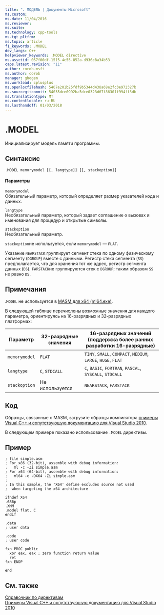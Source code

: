 ```yaml
---
title: ". МОДЕЛЬ | Документы Microsoft"
ms.custom: 
ms.date: 11/04/2016
ms.reviewer: 
ms.suite: 
ms.technology: cpp-tools
ms.tgt_pltfrm: 
ms.topic: article
f1_keywords: .MODEL
dev_langs: C++
helpviewer_keywords: .MODEL directive
ms.assetid: 057f00df-1515-4c55-852a-d936c8a34b53
caps.latest.revision: "11"
author: corob-msft
ms.author: corob
manager: ghogen
ms.workload: cplusplus
ms.openlocfilehash: 5407e201b25fdf9b5344d438a69e2fc3e972327b
ms.sourcegitcommit: 54035dce0992ba5dce0323d67f86301f994ff3db
ms.translationtype: MT
ms.contentlocale: ru-RU
ms.lasthandoff: 01/03/2018
---
```

# <a name="model"></a>.MODEL
Инициализирует модель памяти программы.  
  
## <a name="syntax"></a>Синтаксис  
  
```  
.MODEL memorymodel [[, langtype]] [[, stackoption]]  
```  
  
#### <a name="parameters"></a>Параметры  
 `memorymodel`  
 Обязательный параметр, который определяет размер указателей кода и данных.  
  
 `langtype`  
 Необязательный параметр, который задает соглашение о вызовах и именования для процедур и открытые символы.  
  
 `stackoption`  
 Необязательный параметр.  
  
 `stackoption`не используется, если `memorymodel` — `FLAT`.  
  
 Указание `NEARSTACK` группирует сегмент стека по одному физическому сегменту (`DGROUP`) вместе с данными. Регистр стека сегмента (`SS`) предполагается, что для хранения тот же адрес, регистр сегмента данных (`DS`). `FARSTACK`не группируются стек с `DGROUP`; таким образом `SS` не равно `DS`.  
  
## <a name="remarks"></a>Примечания  
 .`MODEL` не используется в [MASM для x64 (ml64.exe)](../../assembler/masm/masm-for-x64-ml64-exe.md).  
  
 В следующей таблице перечислены возможные значения для каждого параметра, ориентируясь на 16-разрядных и 32-разрядных платформах:  
  
|Параметр|32-разрядные значения|16-разрядных значений (поддержка более ранних разработки 16-разрядные)|  
|---------------|--------------------|----------------------------------------------------------------|  
|`memorymodel`|`FLAT`|`TINY`, `SMALL`, `COMPACT`, `MEDIUM`, `LARGE`, `HUGE`, `FLAT`|  
|`langtype`|`C`, `STDCALL`|`C`, `BASIC`, `FORTRAN`, `PASCAL`, `SYSCALL`, `STDCALL`|  
|`stackoption`|Не используется|`NEARSTACK`, `FARSTACK`|  
  
## <a name="code"></a>Код  
 Образцы, связанные с MASM, загрузите образцы компилятора [примеры Visual C++ и сопутствующую документацию для Visual Studio 2010](http://go.microsoft.com/fwlink/p/?linkid=178749).  
  
 В следующем примере показано использование `.MODEL` директивы.  
  
## <a name="example"></a>Пример  
  
```  
; file simple.asm  
; For x86 (32-bit), assemble with debug information:   
;   ml -c -Zi simple.asm  
; For x64 (64-bit), assemble with debug information:   
;   ml64 -c -DX64 -Zi simple.asm  
;  
; In this sample, the 'X64' define excludes source not used   
;  when targeting the x64 architecture  
  
ifndef X64  
.686p  
.XMM  
.model flat, C  
endif  
  
.data  
; user data  
  
.code  
; user code  
  
fxn PROC public  
  xor eax, eax ; zero function return value  
  ret  
fxn ENDP  
  
end  
```  
  
## <a name="see-also"></a>См. также  
 [Справочник по директивам](../../assembler/masm/directives-reference.md)   
 [Примеры Visual C++ и сопутствующую документацию для Visual Studio 2010](http://go.microsoft.com/fwlink/p/?linkid=178749)
